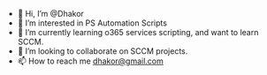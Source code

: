 - 👋 Hi, I’m @Dhakor
- 👀 I’m interested in PS Automation Scripts
- 🌱 I’m currently learning o365 services scripting, and want to learn SCCM.
- 💞️ I’m looking to collaborate on SCCM projects.
- 📫 How to reach me dhakor@gmail.com

<!---
Dhakor/Dhakor is a ✨ special ✨ repository because its `README.md` (this file) appears on your GitHub profile.
You can click the Preview link to take a look at your changes.
--->
